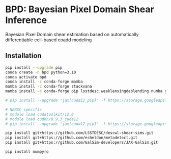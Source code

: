 # BPD: Bayesian Pixel Domain Shear Inference

Bayesian Pixel Domain shear estimation based on automatically differentiable cell-based coadd modeling


## Installation

```bash
pip install --upgrade pip
conda create -n bpd python=3.10
conda activate bpd
conda install -c conda-forge mamba
mamba install -c conda-forge stackvana
mamba install -c conda-forge pip lsstdesc.weaklensingdeblending numba galsim ipykernel ngmix

# pip install --upgrade "jax[cuda12_pip]" -f https://storage.googleapis.com/jax-releases/jax_cuda_releases.html

# NERSC specific
# module load cudatoolkit/12.0
# module load cudnn/8.9.3_cuda12
# pip install --upgrade "jax[cuda12_pip]" -f https://storage.googleapis.com/jax-releases/jax_cuda_releases.html

pip install git+https://github.com/LSSTDESC/descwl-shear-sims.git
pip install git+https://github.com/esheldon/metadetect.git
pip install git+https://github.com/GalSim-developers/JAX-GalSim.git

pip install numpyro
```

